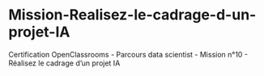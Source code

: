 # Mission-Realisez-le-cadrage-d-un-projet-IA
Certification OpenClassrooms - Parcours data scientist - Mission n°10 - Réalisez le cadrage d’un projet IA
